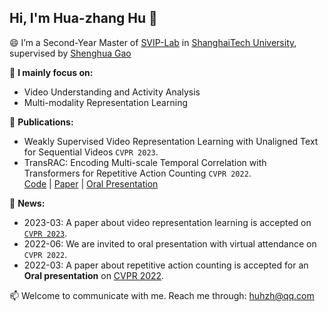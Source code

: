 ## Hi, I'm **Hua-zhang Hu** 👋

😄 I’m a Second-Year Master of [SVIP-Lab](https://svip-lab.github.io/team.html) in [ShanghaiTech University](https://www.shanghaitech.edu.cn/), supervised by [Shenghua Gao](https://scholar.google.com/citations?hl=zh-CN&user=fe-1v0MAAAAJ)

🔭 **I mainly focus on:**
 * Video Understanding and Activity Analysis
 * Multi-modality Representation Learning 

🌱 **Publications:**
 * Weakly Supervised Video Representation Learning with Unaligned Text for Sequential Videos `CVPR 2023`. 
 * TransRAC: Encoding Multi-scale Temporal Correlation with Transformers for Repetitive Action Counting `CVPR 2022`.    
[Code](https://github.com/SvipRepetitionCounting/TransRAC) | [Paper](https://arxiv.org/abs/2204.01018) | [Oral Presentation](https://www.youtube.com/watch?v=SFpUS9mHHpk)

💬 **News:**
- 2023-03: A paper about video representation learning is accepted on [`CVPR 2023`](https://cvpr.thecvf.com/).
- 2022-06: We are invited to oral presentation with virtual attendance on `CVPR 2022`.
- 2022-03: A paper about repetitive action counting is accepted for an **Oral presentation**  on [CVPR 2022](https://cvpr2022.thecvf.com/).

📫 Welcome to communicate with me. Reach me through: huhzh@qq.com  
 
<!-- 

[![Ambition's GitHub stats](https://github-readme-stats.vercel.app/api?username=957001934&show_icons=true)](https://github.com/anuraghazra/github-readme-stats)

 -->
